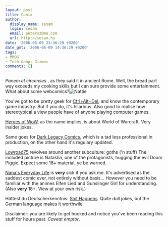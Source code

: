 ```yaml
---
layout: post
title: Comix
author:
  display_name: sesam
  login: sesam
  email: petersz@me.com
  url: http://sesam.hu
date: '2006-06-09 23:36:29 +0200'
date_gmt: '2006-06-09 14:36:29 +0200'
tags:
- MMOG
- Tech &amp; Gizmos
comments: []
---
```


_Panem et circenses_ , as they said it in ancient Rome. Well, the bread part way exceeds my cooking skills but I can sure provide some entertainment. What about some webcomics?![Nattie](http://sesam.hu/wp-content/uploads/2006/06/natashavatar.jpg)

You've got to be pretty geek for [Ctrl+Alt+Del](http://ctrlaltdel-online.com/comic.php?d=20060605), and know the contemporary game industry. But if you do, it's hilarious. Also good to realise how stereotypical a view people have of anyone playing computer games.

[Heroes of WoW](http://www.worldofwar.net/comics/heroesofwow/chapter22/index.php), as the name implies, is about World of Warcraft. Very insider jokes.

Same goes for [Dark Legacy Comics](http://www.darklegacycomics.com/index.html), which is a tad less professional in production, on the other hand it's regulary updated.

[Lowroad75](http://lowroad75.comicgenesis.com) revolves around another subculture: goths ('n stuff) The included picture is Natasha, one of the protagonists, hugging the evil Doom Piggie. Expect some 18+ material, ye be warned.

[Nana's Everyday Life](http://manga.clone-army.org/nana.php?page=1&lang=) is **very** sick if you ask me. It's advertised as the saddest comic ever, not entirely without basis... However you need to be familiar with the animes Elfen Lied and Gunslinger Girl for understanding. (Also **very** 18+. View at your own risk.)

Hättest du Deutscherkenntnis: [Shit Happens](http://ruthe.de/strip/strip.pl?fun=show&id=0249). Quite dull jokes, but the German language makes it worthwile.

Disclaimer: you are likely to get hooked and notice you've been reading this stuff for hours past. _Caveat emptor_.
